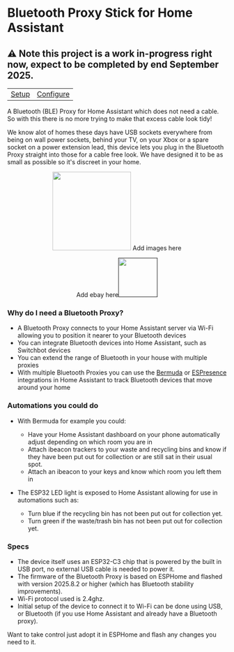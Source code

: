 # Bluetooth Proxy Stick for Home Assistant

## ⚠️ Note this project is a work in-progress right now, expect to be completed by end September 2025. 

<table border="0">
  <tr>
    <td><a href="docs/setup">Setup</a></td>
    <td><a href="docs/configuration">Configure</a></td>
  </tr>
</table>

A Bluetooth (BLE) Proxy for Home Assistant which does not need a cable. So with this there is no more trying to make that excess cable look tidy!

We know alot of homes these days have USB sockets everywhere from being on wall power sockets, behind your TV, on your Xbox or a spare socket on a power extension lead, this device lets you plug in the Bluetooth Proxy straight into those for a cable free look. We have designed it to be as small as possible so it's discreet in your home.

<p align="center">
  <img src="images/BLE-Top.jpg" height="180px" />
  Add images here
</p>
<p align="center">
  Add ebay here<a href="    " target="_blank"><img src="images/PurchaseOnEbay-Long3.jpeg" height="90px" /></a>
</p>


### Why do I need a Bluetooth Proxy?
- A Bluetooth Proxy connects to your Home Assistant server via Wi-Fi allowing you to position it nearer to your Bluetooth devices 
- You can integrate Bluetooth devices into Home Assistant, such as Switchbot devices
- You can extend the range of Bluetooth in your house with multiple proxies
- With multiple Bluetooth Proxies you can use the <a href="https://github.com/agittins/bermuda">Bermuda</a> or <a href="https://espresense.com/home_assistant">ESPresence</a> integrations in Home Assistant to track Bluetooth devices that move around your home


### Automations you could do
- With Bermuda for example you could:
  - Have your Home Assistant dashboard on your phone automatically adjust depending on which room you are in
  - Attach ibeacon trackers to your waste and recycling bins and know if they have been put out for collection or are still sat in their usual spot.
  - Attach an ibeacon to your keys and know which room you left them in
    
- The ESP32 LED light is exposed to Home Assistant allowing for use in automations such as:
  - Turn blue if the recycling bin has not been put out for collection yet.
  - Turn green if the waste/trash bin has not been put out for collection yet.


### Specs
- The device itself uses an ESP32-C3 chip that is powered by the built in USB port, no external USB cable is needed to power it.
- The firmware of the Bluetooth Proxy is based on ESPHome and flashed with version 2025.8.2 or higher (which has Bluetooth stability improvements).
- Wi-Fi protocol used is 2.4ghz.
- Initial setup of the device to connect it to Wi-Fi can be done using USB, or Bluetooth (if you use Home Assistant and already have a Bluetooth proxy).

Want to take control just adopt it in ESPHome and flash any changes you need to it.

